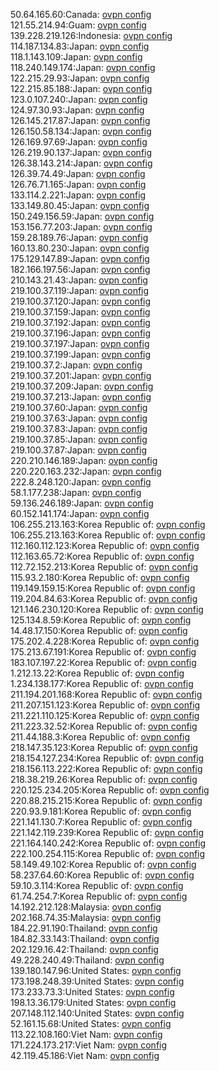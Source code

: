 50.64.165.60:Canada: [ovpn config](vpn/50_64_165_60.ovpn)  
121.55.214.94:Guam: [ovpn config](vpn/121_55_214_94.ovpn)  
139.228.219.126:Indonesia: [ovpn config](vpn/139_228_219_126.ovpn)  
114.187.134.83:Japan: [ovpn config](vpn/114_187_134_83.ovpn)  
118.1.143.109:Japan: [ovpn config](vpn/118_1_143_109.ovpn)  
118.240.149.174:Japan: [ovpn config](vpn/118_240_149_174.ovpn)  
122.215.29.93:Japan: [ovpn config](vpn/122_215_29_93.ovpn)  
122.215.85.188:Japan: [ovpn config](vpn/122_215_85_188.ovpn)  
123.0.107.240:Japan: [ovpn config](vpn/123_0_107_240.ovpn)  
124.97.30.93:Japan: [ovpn config](vpn/124_97_30_93.ovpn)  
126.145.217.87:Japan: [ovpn config](vpn/126_145_217_87.ovpn)  
126.150.58.134:Japan: [ovpn config](vpn/126_150_58_134.ovpn)  
126.169.97.69:Japan: [ovpn config](vpn/126_169_97_69.ovpn)  
126.219.90.137:Japan: [ovpn config](vpn/126_219_90_137.ovpn)  
126.38.143.214:Japan: [ovpn config](vpn/126_38_143_214.ovpn)  
126.39.74.49:Japan: [ovpn config](vpn/126_39_74_49.ovpn)  
126.76.71.165:Japan: [ovpn config](vpn/126_76_71_165.ovpn)  
133.114.2.221:Japan: [ovpn config](vpn/133_114_2_221.ovpn)  
133.149.80.45:Japan: [ovpn config](vpn/133_149_80_45.ovpn)  
150.249.156.59:Japan: [ovpn config](vpn/150_249_156_59.ovpn)  
153.156.77.203:Japan: [ovpn config](vpn/153_156_77_203.ovpn)  
159.28.189.76:Japan: [ovpn config](vpn/159_28_189_76.ovpn)  
160.13.80.230:Japan: [ovpn config](vpn/160_13_80_230.ovpn)  
175.129.147.89:Japan: [ovpn config](vpn/175_129_147_89.ovpn)  
182.166.197.56:Japan: [ovpn config](vpn/182_166_197_56.ovpn)  
210.143.21.43:Japan: [ovpn config](vpn/210_143_21_43.ovpn)  
219.100.37.119:Japan: [ovpn config](vpn/219_100_37_119.ovpn)  
219.100.37.120:Japan: [ovpn config](vpn/219_100_37_120.ovpn)  
219.100.37.159:Japan: [ovpn config](vpn/219_100_37_159.ovpn)  
219.100.37.192:Japan: [ovpn config](vpn/219_100_37_192.ovpn)  
219.100.37.196:Japan: [ovpn config](vpn/219_100_37_196.ovpn)  
219.100.37.197:Japan: [ovpn config](vpn/219_100_37_197.ovpn)  
219.100.37.199:Japan: [ovpn config](vpn/219_100_37_199.ovpn)  
219.100.37.2:Japan: [ovpn config](vpn/219_100_37_2.ovpn)  
219.100.37.201:Japan: [ovpn config](vpn/219_100_37_201.ovpn)  
219.100.37.209:Japan: [ovpn config](vpn/219_100_37_209.ovpn)  
219.100.37.213:Japan: [ovpn config](vpn/219_100_37_213.ovpn)  
219.100.37.60:Japan: [ovpn config](vpn/219_100_37_60.ovpn)  
219.100.37.63:Japan: [ovpn config](vpn/219_100_37_63.ovpn)  
219.100.37.83:Japan: [ovpn config](vpn/219_100_37_83.ovpn)  
219.100.37.85:Japan: [ovpn config](vpn/219_100_37_85.ovpn)  
219.100.37.87:Japan: [ovpn config](vpn/219_100_37_87.ovpn)  
220.210.146.189:Japan: [ovpn config](vpn/220_210_146_189.ovpn)  
220.220.163.232:Japan: [ovpn config](vpn/220_220_163_232.ovpn)  
222.8.248.120:Japan: [ovpn config](vpn/222_8_248_120.ovpn)  
58.1.177.238:Japan: [ovpn config](vpn/58_1_177_238.ovpn)  
59.136.246.189:Japan: [ovpn config](vpn/59_136_246_189.ovpn)  
60.152.141.174:Japan: [ovpn config](vpn/60_152_141_174.ovpn)  
106.255.213.163:Korea Republic of: [ovpn config](vpn/106_255_213_163.ovpn)  
106.255.213.163:Korea Republic of: [ovpn config](vpn/106_255_213_163.ovpn)  
112.160.112.123:Korea Republic of: [ovpn config](vpn/112_160_112_123.ovpn)  
112.163.65.72:Korea Republic of: [ovpn config](vpn/112_163_65_72.ovpn)  
112.72.152.213:Korea Republic of: [ovpn config](vpn/112_72_152_213.ovpn)  
115.93.2.180:Korea Republic of: [ovpn config](vpn/115_93_2_180.ovpn)  
119.149.159.15:Korea Republic of: [ovpn config](vpn/119_149_159_15.ovpn)  
119.204.84.63:Korea Republic of: [ovpn config](vpn/119_204_84_63.ovpn)  
121.146.230.120:Korea Republic of: [ovpn config](vpn/121_146_230_120.ovpn)  
125.134.8.59:Korea Republic of: [ovpn config](vpn/125_134_8_59.ovpn)  
14.48.17.150:Korea Republic of: [ovpn config](vpn/14_48_17_150.ovpn)  
175.202.4.228:Korea Republic of: [ovpn config](vpn/175_202_4_228.ovpn)  
175.213.67.191:Korea Republic of: [ovpn config](vpn/175_213_67_191.ovpn)  
183.107.197.22:Korea Republic of: [ovpn config](vpn/183_107_197_22.ovpn)  
1.212.13.22:Korea Republic of: [ovpn config](vpn/1_212_13_22.ovpn)  
1.234.138.177:Korea Republic of: [ovpn config](vpn/1_234_138_177.ovpn)  
211.194.201.168:Korea Republic of: [ovpn config](vpn/211_194_201_168.ovpn)  
211.207.151.123:Korea Republic of: [ovpn config](vpn/211_207_151_123.ovpn)  
211.221.110.125:Korea Republic of: [ovpn config](vpn/211_221_110_125.ovpn)  
211.223.32.52:Korea Republic of: [ovpn config](vpn/211_223_32_52.ovpn)  
211.44.188.3:Korea Republic of: [ovpn config](vpn/211_44_188_3.ovpn)  
218.147.35.123:Korea Republic of: [ovpn config](vpn/218_147_35_123.ovpn)  
218.154.127.234:Korea Republic of: [ovpn config](vpn/218_154_127_234.ovpn)  
218.156.113.222:Korea Republic of: [ovpn config](vpn/218_156_113_222.ovpn)  
218.38.219.26:Korea Republic of: [ovpn config](vpn/218_38_219_26.ovpn)  
220.125.234.205:Korea Republic of: [ovpn config](vpn/220_125_234_205.ovpn)  
220.88.215.215:Korea Republic of: [ovpn config](vpn/220_88_215_215.ovpn)  
220.93.9.181:Korea Republic of: [ovpn config](vpn/220_93_9_181.ovpn)  
221.141.130.7:Korea Republic of: [ovpn config](vpn/221_141_130_7.ovpn)  
221.142.119.239:Korea Republic of: [ovpn config](vpn/221_142_119_239.ovpn)  
221.164.140.242:Korea Republic of: [ovpn config](vpn/221_164_140_242.ovpn)  
222.100.254.115:Korea Republic of: [ovpn config](vpn/222_100_254_115.ovpn)  
58.149.49.102:Korea Republic of: [ovpn config](vpn/58_149_49_102.ovpn)  
58.237.64.60:Korea Republic of: [ovpn config](vpn/58_237_64_60.ovpn)  
59.10.3.114:Korea Republic of: [ovpn config](vpn/59_10_3_114.ovpn)  
61.74.254.7:Korea Republic of: [ovpn config](vpn/61_74_254_7.ovpn)  
14.192.212.128:Malaysia: [ovpn config](vpn/14_192_212_128.ovpn)  
202.168.74.35:Malaysia: [ovpn config](vpn/202_168_74_35.ovpn)  
184.22.91.190:Thailand: [ovpn config](vpn/184_22_91_190.ovpn)  
184.82.33.143:Thailand: [ovpn config](vpn/184_82_33_143.ovpn)  
202.129.16.42:Thailand: [ovpn config](vpn/202_129_16_42.ovpn)  
49.228.240.49:Thailand: [ovpn config](vpn/49_228_240_49.ovpn)  
139.180.147.96:United States: [ovpn config](vpn/139_180_147_96.ovpn)  
173.198.248.39:United States: [ovpn config](vpn/173_198_248_39.ovpn)  
173.233.73.3:United States: [ovpn config](vpn/173_233_73_3.ovpn)  
198.13.36.179:United States: [ovpn config](vpn/198_13_36_179.ovpn)  
207.148.112.140:United States: [ovpn config](vpn/207_148_112_140.ovpn)  
52.161.15.68:United States: [ovpn config](vpn/52_161_15_68.ovpn)  
113.22.108.160:Viet Nam: [ovpn config](vpn/113_22_108_160.ovpn)  
171.224.173.217:Viet Nam: [ovpn config](vpn/171_224_173_217.ovpn)  
42.119.45.186:Viet Nam: [ovpn config](vpn/42_119_45_186.ovpn)  
